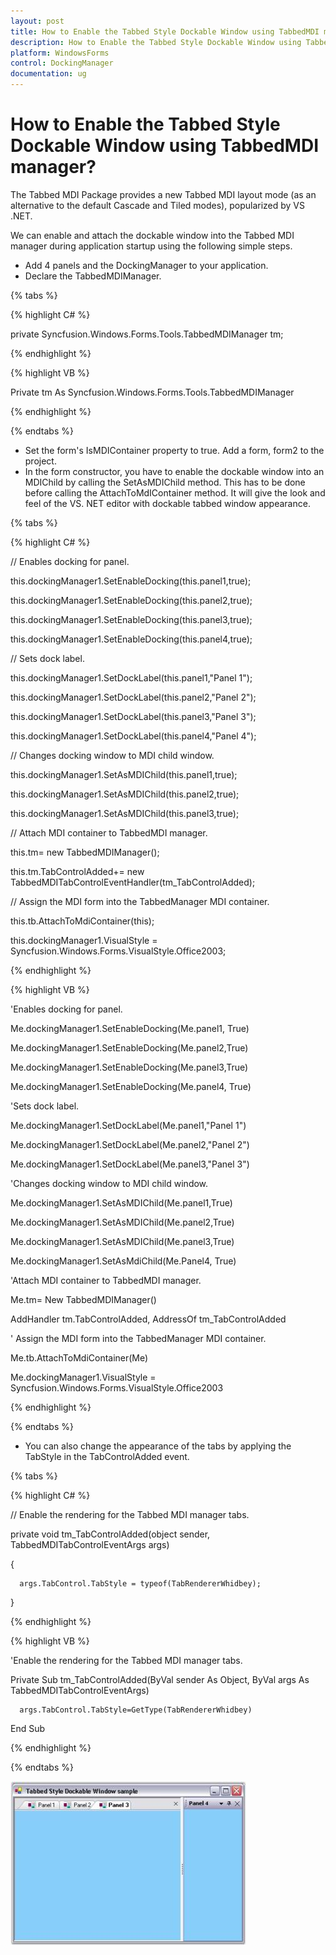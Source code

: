 ```yaml
---
layout: post
title: How to Enable the Tabbed Style Dockable Window using TabbedMDI manager | WindowsForms | Syncfusion
description: How to Enable the Tabbed Style Dockable Window using TabbedMDI manager
platform: WindowsForms
control: DockingManager
documentation: ug
---
```



# How to Enable the Tabbed Style Dockable Window using TabbedMDI manager?

The Tabbed MDI Package provides a new Tabbed MDI layout mode (as an alternative to the default Cascade and Tiled modes), popularized by VS .NET. 

We can enable and attach the dockable window into the Tabbed MDI manager during application startup using the following simple steps.

* Add 4 panels and the DockingManager to your application.
* Declare the TabbedMDIManager.

{% tabs %}

{% highlight C# %}

private Syncfusion.Windows.Forms.Tools.TabbedMDIManager tm;

{% endhighlight %}

{% highlight VB %}


Private tm As Syncfusion.Windows.Forms.Tools.TabbedMDIManager

{% endhighlight %}

{% endtabs %}


* Set the form's IsMDIContainer property to true. Add a form, form2 to the project.
* In the form constructor, you have to enable the dockable window into an MDIChild by calling the SetAsMDIChild method. This has to be done before calling the AttachToMdIContainer method. It will give the look and feel of the VS. NET editor with dockable tabbed window appearance.

{% tabs %}

{% highlight C# %}

// Enables docking for panel.

this.dockingManager1.SetEnableDocking(this.panel1,true);

this.dockingManager1.SetEnableDocking(this.panel2,true);

this.dockingManager1.SetEnableDocking(this.panel3,true);

this.dockingManager1.SetEnableDocking(this.panel4,true);



// Sets dock label.            

this.dockingManager1.SetDockLabel(this.panel1,"Panel 1");                             

this.dockingManager1.SetDockLabel(this.panel2,"Panel 2");

this.dockingManager1.SetDockLabel(this.panel3,"Panel 3");

this.dockingManager1.SetDockLabel(this.panel4,"Panel 4");



// Changes docking window to MDI child window.

this.dockingManager1.SetAsMDIChild(this.panel1,true);

this.dockingManager1.SetAsMDIChild(this.panel2,true);

this.dockingManager1.SetAsMDIChild(this.panel3,true);



 // Attach MDI container to TabbedMDI manager.

this.tm= new TabbedMDIManager();

this.tm.TabControlAdded+= new TabbedMDITabControlEventHandler(tm_TabControlAdded);



  // Assign the MDI form into the TabbedManager MDI container.

this.tb.AttachToMdiContainer(this);

this.dockingManager1.VisualStyle = Syncfusion.Windows.Forms.VisualStyle.Office2003;

{% endhighlight %}


{% highlight VB %}


'Enables docking for panel.

Me.dockingManager1.SetEnableDocking(Me.panel1, True)

Me.dockingManager1.SetEnableDocking(Me.panel2,True)

Me.dockingManager1.SetEnableDocking(Me.panel3,True)

Me.dockingManager1.SetEnableDocking(Me.panel4, True)

'Sets dock label.            

Me.dockingManager1.SetDockLabel(Me.panel1,"Panel 1")

Me.dockingManager1.SetDockLabel(Me.panel2,"Panel 2")

Me.dockingManager1.SetDockLabel(Me.panel3,"Panel 3")



'Changes docking window to MDI child window.

Me.dockingManager1.SetAsMDIChild(Me.panel1,True)

Me.dockingManager1.SetAsMDIChild(Me.panel2,True)

Me.dockingManager1.SetAsMDIChild(Me.panel3,True)

Me.dockingManager1.SetAsMdiChild(Me.Panel4, True)

'Attach MDI container to TabbedMDI manager.

Me.tm= New TabbedMDIManager()

AddHandler tm.TabControlAdded, AddressOf tm_TabControlAdded

 ' Assign the MDI form into the TabbedManager MDI container.

Me.tb.AttachToMdiContainer(Me)

Me.dockingManager1.VisualStyle = Syncfusion.Windows.Forms.VisualStyle.Office2003

{% endhighlight %}

{% endtabs %}

* You can also change the appearance of the tabs by applying the TabStyle in the TabControlAdded event.

{% tabs %}

{% highlight C# %}


// Enable the rendering for the Tabbed MDI manager tabs.

private void tm_TabControlAdded(object sender, TabbedMDITabControlEventArgs args)

{

      args.TabControl.TabStyle = typeof(TabRendererWhidbey);

}

{% endhighlight %}


{% highlight VB %}



'Enable the rendering for the Tabbed MDI manager tabs.

Private Sub tm_TabControlAdded(ByVal sender As Object, ByVal args As TabbedMDITabControlEventArgs)

      args.TabControl.TabStyle=GetType(TabRendererWhidbey)

End Sub

{% endhighlight %}

{% endtabs %}


 ![](General_images/General_img1.jpeg) 


